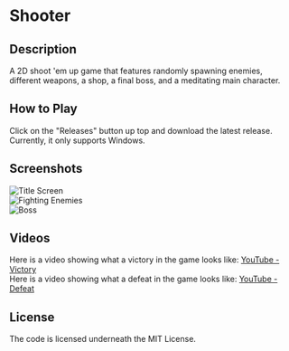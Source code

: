 # Shooter

## Description
A 2D shoot 'em up game that features randomly spawning enemies, different weapons, a shop, a final boss, and a meditating main character.

## How to Play
Click on the "Releases" button up top and download the latest release. Currently, it only supports Windows.

## Screenshots
![Title Screen](http://churichard.me/img/portfolio/Shooter/Shooter_1.png)
<br>
![Fighting Enemies](http://churichard.me/img/portfolio/Shooter/Shooter_2.png)
<br>
![Boss](http://churichard.me/img/portfolio/Shooter/Shooter_3.png)

## Videos
Here is a video showing what a victory in the game looks like: [YouTube - Victory](https://www.youtube.com/watch?v=9GXKpAjR3hU)
<br>
Here is a video showing what a defeat in the game looks like: [YouTube - Defeat](https://www.youtube.com/watch?v=R3CxDFTRgf4)

## License
The code is licensed underneath the MIT License.
